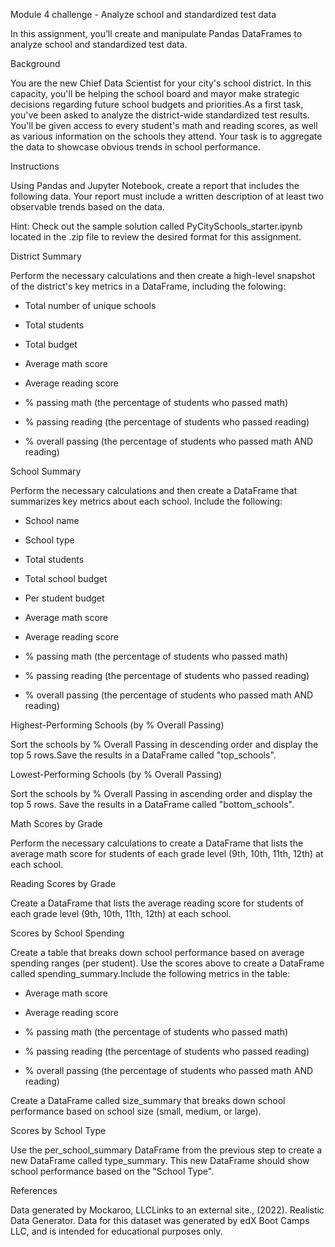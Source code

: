 
Module 4 challenge - Analyze school and standardized test data

In this assignment, you’ll create and manipulate Pandas DataFrames to analyze school and standardized test data.

Background

You are the new Chief Data Scientist for your city's school district. In this capacity, you'll be helping the school board and mayor make strategic decisions regarding future school budgets and priorities.As a first task, you've been asked to analyze the district-wide standardized test results. You'll be given access to every student's math and reading scores, as well as various information on the schools they attend. Your task is to aggregate the data to showcase obvious trends in school performance.

Instructions

Using Pandas and Jupyter Notebook, create a report that includes the following data. Your report must include a written description of at least two observable trends based on the data.

Hint: Check out the sample solution called PyCitySchools_starter.ipynb located in the .zip file to review the desired format for this assignment.

District Summary

Perform the necessary calculations and then create a high-level snapshot of the district's key metrics in a DataFrame, including the folowing:

  - Total number of unique schools

  - Total students

  - Total budget

  - Average math score

  - Average reading score

  - % passing math (the percentage of students who passed math)

  - % passing reading (the percentage of students who passed reading)

  - % overall passing (the percentage of students who passed math AND reading)


School Summary

Perform the necessary calculations and then create a DataFrame that summarizes key metrics about each school. Include the following:

  - School name

  - School type

  - Total students

  - Total school budget

  - Per student budget

  - Average math score

  - Average reading score

  - % passing math (the percentage of students who passed math)

  - % passing reading (the percentage of students who passed reading)
    
  - % overall passing (the percentage of students who passed math AND reading)


Highest-Performing Schools (by % Overall Passing)

Sort the schools by % Overall Passing in descending order and display the top 5 rows.Save the results in a DataFrame called "top_schools".


Lowest-Performing Schools (by % Overall Passing)

Sort the schools by % Overall Passing in ascending order and display the top 5 rows. Save the results in a DataFrame called "bottom_schools".


Math Scores by Grade

Perform the necessary calculations to create a DataFrame that lists the average math score for students of each grade level (9th, 10th, 11th, 12th) at each school.


Reading Scores by Grade

Create a DataFrame that lists the average reading score for students of each grade level (9th, 10th, 11th, 12th) at each school.


Scores by School Spending

Create a table that breaks down school performance based on average spending ranges (per student).
Use the scores above to create a DataFrame called spending_summary.Include the  following metrics in the table:

  - Average math score

  - Average reading score

  - % passing math (the percentage of students who passed math)

  - % passing reading (the percentage of students who passed reading)

  - % overall passing (the percentage of students who passed math AND reading)

Create a DataFrame called size_summary that breaks down school performance based on school size (small, medium, or large).


Scores by School Type

Use the per_school_summary DataFrame from the previous step to create a new DataFrame called type_summary. This new DataFrame should show school performance based on the "School Type".


References

Data generated by Mockaroo, LLCLinks to an external site., (2022). Realistic Data Generator. Data for this dataset was generated by edX Boot Camps LLC, and is intended for educational purposes only.
